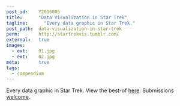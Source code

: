 ```yaml
---
post_id:    Y2016005
title:      "Data Visualization in Star Trek"
tagline:	  "Every data graphic in Star Trek."
post_path:  data-visualization-in-star-trek
perm:       http://startrekvis.tumblr.com/
external:   true
images:
  - ext:    01.jpg
  - ext:    02.jpg
meta:       true
tags:
  - compendium
---
```

Every data graphic in Star Trek. View the best-of [here](https://startrekvis.tumblr.com/tagged/bestof). Submissions [welcome](https://startrekvis.tumblr.com/submit). 